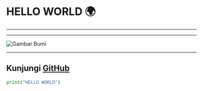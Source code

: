 # HELLO WORLD 🌍

---

---

![Gambar Bumi](https://upload.wikimedia.org/wikipedia/commons/thumb/9/97/The_Earth_seen_from_Apollo_17.jpg/320px-The_Earth_seen_from_Apollo_17.jpg)

---

Kunjungi [GitHub](https://github.com) 
---

```python
print("HELLO WORLD")
